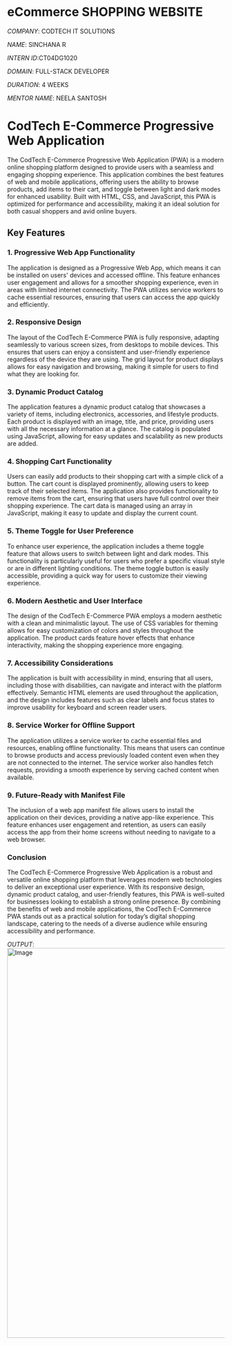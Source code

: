 # eCommerce SHOPPING WEBSITE

*COMPANY*: CODTECH IT SOLUTIONS

*NAME*: SINCHANA R

*INTERN ID*:CT04DG1020

*DOMAIN*: FULL-STACK DEVELOPER  

*DURATION*: 4 WEEKS

*MENTOR NAME*: NEELA SANTOSH

# CodTech E-Commerce Progressive Web Application

The CodTech E-Commerce Progressive Web Application (PWA) is a modern online shopping platform designed to provide users with a seamless and engaging shopping experience. This application combines the best features of web and mobile applications, offering users the ability to browse products, add items to their cart, and toggle between light and dark modes for enhanced usability. Built with HTML, CSS, and JavaScript, this PWA is optimized for performance and accessibility, making it an ideal solution for both casual shoppers and avid online buyers.

## Key Features

### 1. **Progressive Web App Functionality**
The application is designed as a Progressive Web App, which means it can be installed on users' devices and accessed offline. This feature enhances user engagement and allows for a smoother shopping experience, even in areas with limited internet connectivity. The PWA utilizes service workers to cache essential resources, ensuring that users can access the app quickly and efficiently.

### 2. **Responsive Design**
The layout of the CodTech E-Commerce PWA is fully responsive, adapting seamlessly to various screen sizes, from desktops to mobile devices. This ensures that users can enjoy a consistent and user-friendly experience regardless of the device they are using. The grid layout for product displays allows for easy navigation and browsing, making it simple for users to find what they are looking for.

### 3. **Dynamic Product Catalog**
The application features a dynamic product catalog that showcases a variety of items, including electronics, accessories, and lifestyle products. Each product is displayed with an image, title, and price, providing users with all the necessary information at a glance. The catalog is populated using JavaScript, allowing for easy updates and scalability as new products are added.

### 4. **Shopping Cart Functionality**
Users can easily add products to their shopping cart with a simple click of a button. The cart count is displayed prominently, allowing users to keep track of their selected items. The application also provides functionality to remove items from the cart, ensuring that users have full control over their shopping experience. The cart data is managed using an array in JavaScript, making it easy to update and display the current count.

### 5. **Theme Toggle for User Preference**
To enhance user experience, the application includes a theme toggle feature that allows users to switch between light and dark modes. This functionality is particularly useful for users who prefer a specific visual style or are in different lighting conditions. The theme toggle button is easily accessible, providing a quick way for users to customize their viewing experience.

### 6. **Modern Aesthetic and User Interface**
The design of the CodTech E-Commerce PWA employs a modern aesthetic with a clean and minimalistic layout. The use of CSS variables for theming allows for easy customization of colors and styles throughout the application. The product cards feature hover effects that enhance interactivity, making the shopping experience more engaging.

### 7. **Accessibility Considerations**
The application is built with accessibility in mind, ensuring that all users, including those with disabilities, can navigate and interact with the platform effectively. Semantic HTML elements are used throughout the application, and the design includes features such as clear labels and focus states to improve usability for keyboard and screen reader users.

### 8. **Service Worker for Offline Support**
The application utilizes a service worker to cache essential files and resources, enabling offline functionality. This means that users can continue to browse products and access previously loaded content even when they are not connected to the internet. The service worker also handles fetch requests, providing a smooth experience by serving cached content when available.

### 9. **Future-Ready with Manifest File**
The inclusion of a web app manifest file allows users to install the application on their devices, providing a native app-like experience. This feature enhances user engagement and retention, as users can easily access the app from their home screens without needing to navigate to a web browser.

### Conclusion
The CodTech E-Commerce Progressive Web Application is a robust and versatile online shopping platform that leverages modern web technologies to deliver an exceptional user experience. With its responsive design, dynamic product catalog, and user-friendly features, this PWA is well-suited for businesses looking to establish a strong online presence. By combining the benefits of web and mobile applications, the CodTech E-Commerce PWA stands out as a practical solution for today’s digital shopping landscape, catering to the needs of a diverse audience while ensuring accessibility and performance.


*OUTPUT*:<img width="903" alt="Image" src="https://github.com/user-attachments/assets/6ff42a81-9c21-4395-8b72-802a0119ef87" />
